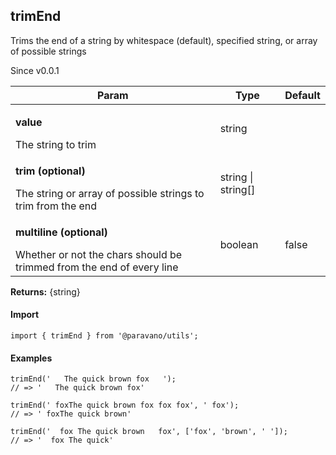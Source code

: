 <h2>trimEnd</h2>
<p>Trims the end of a string by whitespace (default), specified string, or array of possible strings</p>
<p>Since v0.0.1</p>
<table>
      <thead>
      <tr>
        <th>Param</th>
        <th>Type</th><th>Default</th></tr>
      </thead>
      <tbody><tr><td><p><b>value</b></p>The string to trim</td><td>string</td><td></td></tr><tr><td><p><b>trim <span>(optional)</span></b></p>The string or array of possible strings to trim from the end</td><td>string | string[]</td><td></td></tr><tr><td><p><b>multiline <span>(optional)</span></b></p>Whether or not the chars should be trimmed from the end of every line</td><td>boolean</td><td>false</td></tr></tbody>
    </table><p><b>Returns:</b> {string}</p>
<h4>Import</h4>

```
import { trimEnd } from '@paravano/utils';
```

  <h4>Examples</h4>




```    
trimEnd('   The quick brown fox   ');
// => '   The quick brown fox'

trimEnd(' foxThe quick brown fox fox fox', ' fox');
// => ' foxThe quick brown'

trimEnd('  fox The quick brown   fox', ['fox', 'brown', ' ']);
// => '  fox The quick'
```

    